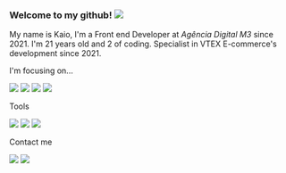 ### Welcome to my github! <img src="https://img.icons8.com/emoji/48/000000/waving-hand-medium-skin-tone.png"/>

My name is Kaio, I'm a Front end Developer at *Agência Digital M3* since 2021. I'm 21 years old and 2 of coding. Specialist in VTEX E-commerce's development since 2021.

<p>I'm focusing on...</p>
<p>
     <img src="https://img.icons8.com/fluency/48/000000/android-os.png"/>
    <img src="https://img.icons8.com/color/48/000000/kotlin.png"/>
    <img src="https://img.icons8.com/color/48/000000/java-coffee-cup-logo--v1.png"/>
    <img src="https://img.icons8.com/color/48/000000/microsoft-sql-server.png"/>
</p>

<p>Tools</p>
<p>
    <img src="https://img.icons8.com/color/48/000000/git.png"/>
    <img src="https://img.icons8.com/color/48/000000/firebase.png"/>
    <img src="https://img.icons8.com/external-tal-revivo-color-tal-revivo/48/000000/external-postman-is-the-only-complete-api-development-environment-logo-color-tal-revivo.png"/>
</p>

<p>Contact me</p>
<p>
    <a href="https://www.linkedin.com/in/kaioribeiro/" target="_blank"><img src="https://img.icons8.com/color/48/000000/linkedin.png"/></a>
    <a href="mailto:ribeiro.kaio@outlook.com.br"><img src="https://img.icons8.com/fluency/48/000000/email-open.png"/></a>
</p>
